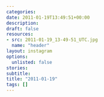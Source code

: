 ```yaml
---
categories:
date: 2011-01-19T13:49:51+00:00
description:
draft: false
resources:
- src: 2011-01-19_13-49-51_UTC.jpg
  name: "header"
layout: instagram
options:
  unlisted: false
stories:
subtitle:
title: "2011-01-19"
tags: []
---
```


 
